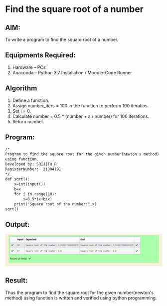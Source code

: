 # Find the square root of a number

## AIM:
To write a program to find the square root of a number.

## Equipments Required:
1. Hardware – PCs
2. Anaconda – Python 3.7 Installation / Moodle-Code Runner

## Algorithm
1. Define a function.
2. Assign number_iters = 100 in the function to perform 100 iteratios.
3. Set i = 0.
4. Calculate  number = 0.5 * (number + a / number) for 100 iterations.
5. Return number

## Program:
```
/*
Program to find the square root for the given number(newton's method) using function.
Developed by: SRIJITH R
RegisterNumber:  21004191
*/
def sqrt():
    x=int(input())
    b=x 
    for i in range(10):
        x=0.5*(x+b/x)
    print("Square root of the number:",x)
sqrt()
```

## Output:
![Output](outp.png)


## Result:
Thus the program to find the square root for the given number(newton's method) using function is written and verified using python programming.
